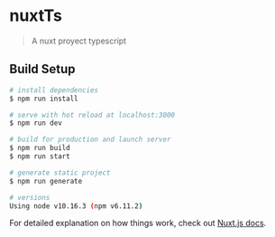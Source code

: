 # nuxtTs

> A nuxt proyect typescript

## Build Setup

``` bash
# install dependencies
$ npm run install

# serve with hot reload at localhost:3000
$ npm run dev

# build for production and launch server
$ npm run build
$ npm run start

# generate static project
$ npm run generate

# versions
Using node v10.16.3 (npm v6.11.2)

```

For detailed explanation on how things work, check out [Nuxt.js docs](https://nuxtjs.org).
